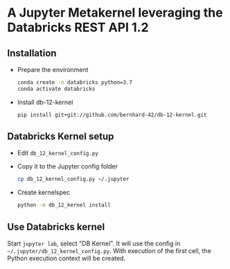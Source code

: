 # A Jupyter Metakernel leveraging the Databricks REST API 1.2

## Installation

- Prepare the environment

    ```bash
    conda create -n databricks python=3.7
    conda activate databricks
    ```

- Install db-12-kernel

    ```bash
    pip install git+git://github.com/bernhard-42/db-12-kernel.git
    ```

## Databricks Kernel setup

- Edit `db_12_kernel_config.py` 
- Copy it to the Jupyter config folder

    ```bash
    cp db_12_kernel_config.py ~/.jupyter
    ```

- Create kernelspec

    ```bash
    python -m db_12_kernel install
    ```

## Use Databricks kernel

Start `jupyter lab`, select "DB Kernel". It will use the config in `~/.jupyter/db_12_kernel_config.py`. With execution of the first cell, the Python execution context will be created.
